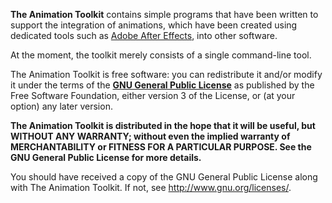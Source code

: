 **The Animation Toolkit** contains simple programs that have been written to
support the integration of animations, which have been created using dedicated
tools such as [Adobe After Effects][1], into other software.

At the moment, the toolkit merely consists of a single command-line tool.


The Animation Toolkit is free software: you can redistribute it and/or modify
it under the terms of the **[GNU General Public License][2]** as published by the
Free Software Foundation, either version 3 of the License, or (at your option)
any later version.

**The Animation Toolkit is distributed in the hope that it will be useful, but
WITHOUT ANY WARRANTY; without even the implied warranty of MERCHANTABILITY or
FITNESS FOR A PARTICULAR PURPOSE. See the GNU General Public License for more
details.**

You should have received a copy of the GNU General Public License along with
The Animation Toolkit. If not, see <http://www.gnu.org/licenses/>.



[1]: http://www.adobe.com/products/aftereffects.html
[2]: http://www.gnu.org/licenses/
